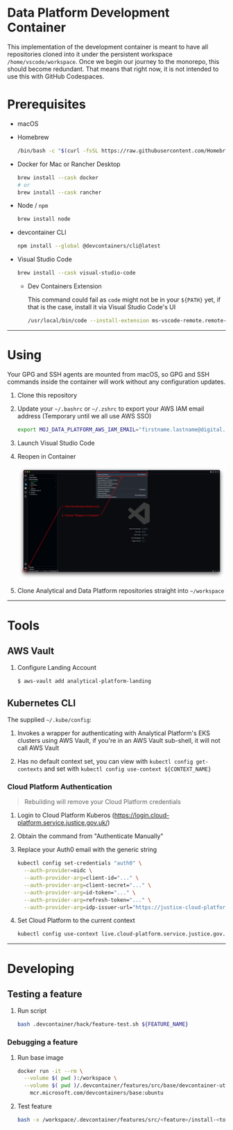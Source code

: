  <!-- markdownlint-disable -->

# Data Platform Development Container

This implementation of the development container is meant to have all repositories cloned into it under the persistent workspace `/home/vscode/workspace`. Once we begin our journey to the monorepo, this should become redundant. That means that right now, it is not intended to use this with GitHub Codespaces.

# Prerequisites

- macOS

- Homebrew

  ```bash
  /bin/bash -c "$(curl -fsSL https://raw.githubusercontent.com/Homebrew/install/HEAD/install.sh)"
  ```

- Docker for Mac or Rancher Desktop

  ```bash
  brew install --cask docker
  # or
  brew install --cask rancher
  ```

- Node / `npm`

  ```bash
  brew install node
  ```

- devcontainer CLI

  ```bash
  npm install --global @devcontainers/cli@latest
  ```

- Visual Studio Code

  ```bash
  brew install --cask visual-studio-code
  ```

  - Dev Containers Extension

    This command could fail as `code` might not be in your `${PATH}` yet, if that is the case, install it via Visual Studio Code's UI

    ```bash
    /usr/local/bin/code --install-extension ms-vscode-remote.remote-containers
    ```

---

# Using

Your GPG and SSH agents are mounted from macOS, so GPG and SSH commands inside the container will work without any configuration updates.

1. Clone this repository

1. Update your `~/.bashrc` or `~/.zshrc` to export your AWS IAM email address (Temporary until we all use AWS SSO)

   ```bash
   export MOJ_DATA_PLATFORM_AWS_IAM_EMAIL="firstname.lastname@digital.justice.gov.uk"
   ```

1. Launch Visual Studio Code

1. Reopen in Container

   ![image info](./img/vscode-devcontainer-ui.png)

1. Clone Analytical and Data Platform repositories straight into `~/workspace`

---

# Tools

## AWS Vault

1. Configure Landing Account

   ```bash
   $ aws-vault add analytical-platform-landing
   ```

## Kubernetes CLI

The supplied `~/.kube/config`:

1. Invokes a wrapper for authenticating with Analytical Platform's EKS clusters using AWS Vault, if you're in an AWS Vault sub-shell, it will not call AWS Vault

1. Has no default context set, you can view with `kubectl config get-contexts` and set with `kubectl config use-context ${CONTEXT_NAME}`

### Cloud Platform Authentication

> Rebuilding will remove your Cloud Platform credentials

1. Login to Cloud Platform Kuberos (https://login.cloud-platform.service.justice.gov.uk/)

1. Obtain the command from "Authenticate Manually"

1. Replace your Auth0 email with the generic string

   ```bash
   kubectl config set-credentials "auth0" \
     --auth-provider=oidc \
     --auth-provider-arg=client-id="..." \
     --auth-provider-arg=client-secret="..." \
     --auth-provider-arg=id-token="..." \
     --auth-provider-arg=refresh-token="..." \
     --auth-provider-arg=idp-issuer-url="https://justice-cloud-platform.eu.auth0.com/"
   ```

1. Set Cloud Platform to the current context

   ```bash
   kubectl config use-context live.cloud-platform.service.justice.gov.uk
   ```

---

# Developing

## Testing a feature

1. Run script

   ```bash
   bash .devcontainer/hack/feature-test.sh ${FEATURE_NAME}
   ```

### Debugging a feature

1. Run base image

   ```bash
   docker run -it --rm \
     --volume $( pwd ):/workspace \
     --volume $( pwd )/.devcontainer/features/src/base/devcontainer-utils:/usr/local/bin/devcontainer-utils \
       mcr.microsoft.com/devcontainers/base:ubuntu
   ```

1. Test feature

   ```bash
   bash -x /workspace/.devcontainer/features/src/<feature>/install-<tool>.sh
   ```
